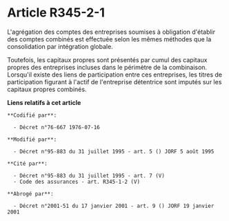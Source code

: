 # Article R345-2-1

L'agrégation des comptes des entreprises soumises à obligation d'établir des comptes combinés est effectuée selon les mêmes
méthodes que la consolidation par intégration globale.

Toutefois, les capitaux propres sont présentés par cumul des capitaux propres des entreprises incluses dans le périmètre de
la combinaison. Lorsqu'il existe des liens de participation entre ces entreprises, les titres de participation figurant à
l'actif de l'entreprise détentrice sont imputés sur les capitaux propres combinés.

**Liens relatifs à cet article**

	**Codifié par**:

	  - Décret n°76-667 1976-07-16

	**Modifié par**:

	  - Décret n°95-883 du 31 juillet 1995 - art. 5 () JORF 5 août 1995

	**Cité par**:

	  - Décret n°95-883 du 31 juillet 1995 - art. 7 (V)
	  - Code des assurances - art. R345-1-2 (V)

	**Abrogé par**:

	  - Décret n°2001-51 du 17 janvier 2001 - art. 9 () JORF 19 janvier 2001
